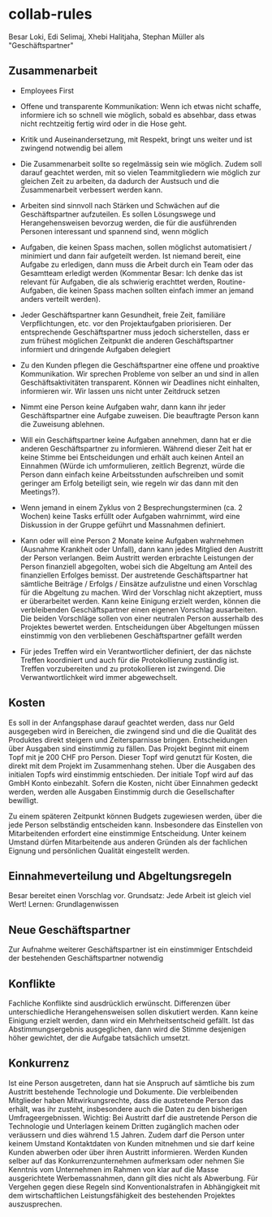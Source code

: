 # collab-rules
Besar Loki, Edi Selimaj, Xhebi Halitjaha, Stephan Müller als "Geschäftspartner"

## Zusammenarbeit
- Employees First
- Offene und transparente Kommunikation: Wenn ich etwas nicht schaffe, informiere ich so schnell wie möglich, sobald es absehbar, dass etwas nicht rechtzeitig fertig wird oder in die Hose geht.
- Kritik und Auseinandersetzung, mit Respekt, bringt uns weiter und ist zwingend notwendig bei allem
- Die Zusammenarbeit sollte so regelmässig sein wie möglich. Zudem soll darauf geachtet werden, mit so vielen Teammitgliedern wie möglich zur gleichen Zeit zu arbeiten, da dadurch der Austsuch und die Zusammenarbeit verbessert werden kann.
- Arbeiten sind sinnvoll nach Stärken und Schwächen auf die Geschäftspartner aufzuteilen. Es sollen Lösungswege und Herangehensweisen bevorzug werden, die für die ausführenden Personen interessant und spannend sind, wenn möglich
- Aufgaben, die keinen Spass machen, sollen möglichst automatisiert / minimiert und dann fair aufgeteilt werden. Ist niemand bereit, eine Aufgabe zu erledigen, dann muss die Arbeit durch ein Team oder das Gesamtteam erledigt werden (Kommentar Besar: Ich denke das ist relevant für Aufgaben, die als schwierig erachttet werden, Routine-Aufgaben, die keinen Spass machen sollten einfach immer an jemand anders verteilt werden). 
- Jeder Geschäftspartner kann Gesundheit, freie Zeit, familiäre Verpflichtungen, etc. vor den Projektaufgaben priorisieren. Der entsprechende Geschäftspartner muss jedoch sicherstellen, dass er zum frühest möglichen Zeitpunkt die anderen Geschäftspartner informiert und dringende Aufgaben delegiert
- Zu den Kunden pflegen die Geschäftspartner eine offene und proaktive Kommunikation. Wir sprechen Probleme von selber an und sind in allen Geschäftsaktivitäten transparent. Können wir Deadlines nicht einhalten, informieren wir. Wir lassen uns nicht unter Zeitdruck setzen

- Nimmt eine Person keine Aufgaben wahr, dann kann ihr jeder Geschäftspartner eine Aufgabe zuweisen. Die beauftragte Person kann die Zuweisung ablehnen.
- Will ein Geschäftspartner keine Aufgaben annehmen, dann hat er die anderen Geschäftspartner zu informieren. Während dieser Zeit hat er keine Stimme bei Entscheidungen und erhält auch keinen Anteil an Einnahmen (Würde ich umformulieren, zeitlich Begrenzt, würde die Person dann einfach keine Arbeitsstunden aufschreiben und somit geringer am Erfolg beteiligt sein, wie regeln wir das dann mit den Meetings?). 
- Wenn jemand in einem Zyklus von 2 Besprechungsterminen (ca. 2 Wochen) keine Tasks erfüllt oder Aufgaben wahrnimmt, wird eine Diskussion in der Gruppe geführt und Massnahmen definiert. 
- Kann oder will eine Person 2 Monate keine Aufgaben wahrnehmen (Ausnahme Krankheit oder Unfall), dann kann jedes Mitglied den Austritt der Person verlangen. Beim Austritt werden erbrachte Leistungen der Person finanziell abgegolten, wobei sich die Abgeltung am Anteil des finanziellen Erfolges bemisst. Der austretende Geschäftspartner hat sämtliche Beiträge / Erfolgs / Einsätze aufzulistne und einen Vorschlag für die Abgeltung zu machen. Wird der Vorschlag nicht akzeptiert, muss er überarbeitet werden. Kann keine Einigung erzielt werden, können die verbleibenden Geschäftspartner einen eigenen Vorschlag ausarbeiten. Die beiden Vorschläge sollen von einer neutralen Person ausserhalb des Projektes bewertet werden. Entscheidungen über Abgeltungen müssen einstimmig von den verbliebenen Geschäftspartner gefällt werden
- Für jedes Treffen wird ein Verantwortlicher definiert, der das nächste Treffen koordiniert und auch für die Protokollierung zuständig ist. Treffen vorzubereiten und zu protokollieren ist zwingend. Die Verwantwortlichkeit wird immer abgewechselt.

## Kosten
Es soll in der Anfangsphase darauf geachtet werden, dass nur Geld ausgegeben wird in Bereichen, die zwingend sind und die die Qualität des Produktes direkt steigern und Zeitersparnisse bringen. Entscheidungen über Ausgaben sind einstimmig zu fällen. Das Projekt beginnt mit einem Topf mit je 200 CHF pro Person. Dieser Topf wird genutzt für Kosten, die direkt mit dem Projekt im Zusammenhang stehen.
Über die Ausgaben des initialen Topfs wird einstimmig entschieden. Der initiale Topf wird auf das GmbH Konto einbezahlt. Sofern die Kosten, nicht über Einnahmen gedeckt werden, werden alle Ausgaben Einstimmig durch die Gesellschafter bewilligt. 

Zu einem späteren Zeitpunkt können Budgets zugewiesen werden, über die jede Person selbständig entscheiden kann.
Insbesondere das Einstellen von Mitarbeitenden erfordert eine einstimmige Entscheidung. Unter keinem Umstand dürfen Mitarbeitende aus anderen Gründen als der fachlichen Eignung und persönlichen Qualität eingestellt werden. 

## Einnahmeverteilung und Abgeltungsregeln
Besar bereitet einen Vorschlag vor. Grundsatz: Jede Arbeit ist gleich viel Wert! Lernen: Grundlagenwissen 

## Neue Geschäftspartner
Zur Aufnahme weiterer Geschäftspartner ist ein einstimmiger Entschdeid der bestehenden Geschäftspartner notwendig

## Konflikte
Fachliche Konflikte sind ausdrücklich erwünscht. Differenzen über unterschiedliche Herangehensweisen sollen diskutiert werden. Kann keine Einigung erzielt werden, dann wird ein Mehrheitsentscheid gefällt. Ist das Abstimmungsergebnis ausgeglichen, dann wird die Stimme desjenigen höher gewichtet, der die Aufgabe tatsächlich umsetzt.

## Konkurrenz
Ist eine Person ausgetreten, dann hat sie Anspruch auf sämtliche bis zum Austritt bestehende Technologie und Dokumente. Die verbleibenden Mitglieder haben Mitwirkungsrechte, dass die austretende Person das erhält, was ihr zusteht, insbesondere auch die Daten zu den bisherigen Umfrageergebnissen. Wichtig: Bei Austritt darf die austretende Person die Technologie und Unterlagen keinem Dritten zugänglich machen oder veräussern und dies während 1.5 Jahren. Zudem darf die Person unter keinem Umstand Kontaktdaten von Kunden mitnehmen und sie darf keine Kunden abwerben oder über ihren Austritt informieren. Werden Kunden selber auf das Konkurrenzunternehmen aufmerksam oder nehmen Sie Kenntnis vom Unternehmen im Rahmen von klar auf die Masse ausgerichtete Werbemassnahmen, dann gilt dies nicht als Abwerbung. Für Vergehen gegen diese Regeln sind Konventionalstrafen in Abhängigkeit mit dem wirtschaftlichen Leistungsfähigkeit des bestehenden Projektes auszusprechen.
